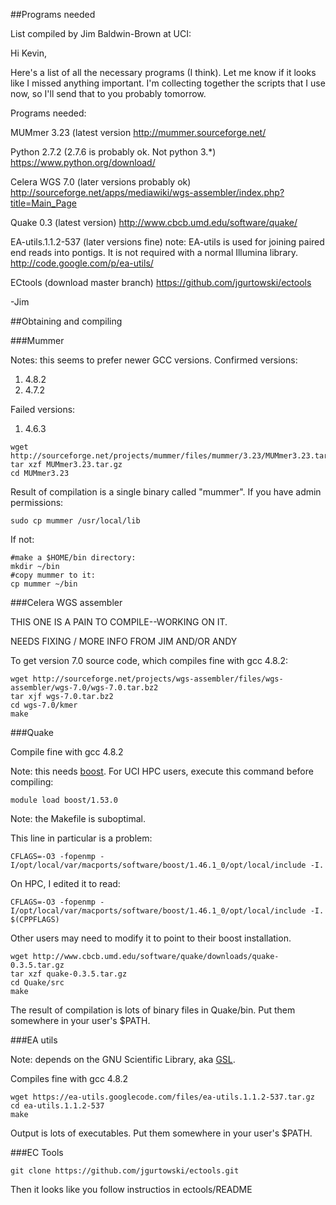 ##Programs needed

List compiled by Jim Baldwin-Brown at UCI:

Hi Kevin,

Here's a list of all the necessary programs (I think).  Let me know if it
looks like I missed anything important.  I'm collecting together the
scripts that I use now, so I'll send that to you probably tomorrow.

Programs needed:

MUMmer 3.23 (latest version
http://mummer.sourceforge.net/

Python 2.7.2 (2.7.6 is probably ok.  Not python 3.*)
https://www.python.org/download/

Celera WGS 7.0 (later versions probably ok)
http://sourceforge.net/apps/mediawiki/wgs-assembler/index.php?title=Main_Page

Quake 0.3 (latest version)
http://www.cbcb.umd.edu/software/quake/

EA-utils.1.1.2-537 (later versions fine)
note: EA-utils is used for joining paired end reads into pontigs.  It is
not required with a normal Illumina library.
http://code.google.com/p/ea-utils/

ECtools (download master branch)
https://github.com/jgurtowski/ectools

-Jim

##Obtaining and compiling

###Mummer

Notes: this seems to prefer newer GCC versions.  Confirmed versions:
<ol>
<li>4.8.2</li>
<li>4.7.2</li>
</ol>

Failed versions:
<ol>
<li>4.6.3</li>
</ol>

```shell
wget http://sourceforge.net/projects/mummer/files/mummer/3.23/MUMmer3.23.tar.gz
tar xzf MUMmer3.23.tar.gz 
cd MUMmer3.23
```

Result of compilation is a single binary called "mummer".  If you have admin permissions:

```
sudo cp mummer /usr/local/lib
```

If not:

```
#make a $HOME/bin directory:
mkdir ~/bin
#copy mummer to it:
cp mummer ~/bin
```


###Celera WGS assembler

THIS ONE IS A PAIN TO COMPILE--WORKING ON IT.

NEEDS FIXING / MORE INFO FROM JIM AND/OR ANDY

To get version 7.0 source code, which compiles fine with gcc 4.8.2:

```
wget http://sourceforge.net/projects/wgs-assembler/files/wgs-assembler/wgs-7.0/wgs-7.0.tar.bz2
tar xjf wgs-7.0.tar.bz2
cd wgs-7.0/kmer
make
```

###Quake

Compile fine with gcc 4.8.2

Note: this needs [boost](www.boost.org).  For UCI HPC users, execute this command before compiling:

```
module load boost/1.53.0
```

Note: the Makefile is suboptimal.

This line in particular is a problem:

```
CFLAGS=-O3 -fopenmp -I/opt/local/var/macports/software/boost/1.46.1_0/opt/local/include -I.
```

On HPC, I edited it to read:

```
CFLAGS=-O3 -fopenmp -I/opt/local/var/macports/software/boost/1.46.1_0/opt/local/include -I. $(CPPFLAGS)
```

Other users may need to modify it to point to their boost installation.


```shell
wget http://www.cbcb.umd.edu/software/quake/downloads/quake-0.3.5.tar.gz
tar xzf quake-0.3.5.tar.gz
cd Quake/src
make
```

The result of compilation is lots of binary files in Quake/bin.  Put them somewhere in your user's $PATH.

###EA utils

Note: depends on the GNU Scientific Library, aka [GSL](http://www.gnu.org/software/gsl/).

Compiles fine with gcc 4.8.2

```
wget https://ea-utils.googlecode.com/files/ea-utils.1.1.2-537.tar.gz
cd ea-utils.1.1.2-537
make
```

Output is lots of executables.  Put them somewhere in your user's $PATH.

###EC Tools

```
git clone https://github.com/jgurtowski/ectools.git
```

Then it looks like you follow instructios in ectools/README